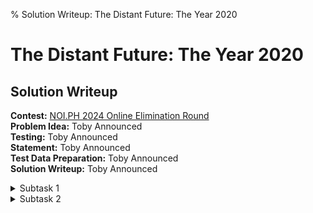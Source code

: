 % Solution Writeup: The Distant Future: The Year 2020


# The Distant Future: The Year 2020  
## Solution Writeup

**Contest:** [NOI.PH 2024 Online Elimination Round](https://noi.ph/2024-national-eliminations/)  
**Problem Idea:** Toby Announced  
**Testing:** Toby Announced  
**Statement:** Toby Announced  
**Test Data Preparation:** Toby Announced  
**Solution Writeup:** Toby Announced  



<details class="editorial-section"><summary class="h2">Subtask 1</summary>

<div class="remarks">
*Construction ongoing!* &nbsp;&nbsp; &#127959; &#128679; &#128679; &#128679; &#128679; &#128679; &#128679; &#128679; &#128679; &#128679; &#128679; &#128679; &#129521;
</div>

</details>



<details class="editorial-section"><summary class="h2">Subtask 2</summary>

<div class="remarks">
*Construction ongoing!* &nbsp;&nbsp; &#127959; &#128679; &#128679; &#128679; &#128679; &#128679; &#128679; &#128679; &#128679; &#128679; &#128679; &#128679; &#129521;
</div>

</details>



